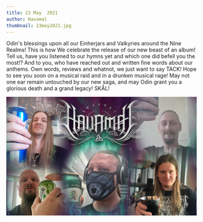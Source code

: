 ```yaml
---
title: 23 May  2021
author: Havamal
thumbnail: 23may2021.jpg
---
```


Odin's blessings upon all our Einherjars and Valkyries around the Nine Realms!
This is how We celebrate the release of our new beast of an album!
Tell us, have you listened to our hymns yet and which one did befell you the most!?
And to you, who have reached out and written fine words about our anthems. Own words, reviews and whatnot, we just want to say TACK!
Hope to see you soon on a musical raid and in a drunken musical rage! May not one ear remain untouched by our new saga, and may Odin grant you a glorious death and a grand legacy!
SKÅL!

![23may2021.jpg](./23may2021.jpg)
